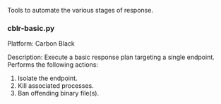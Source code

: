 Tools to automate the various stages of response.

### cblr-basic.py
Platform: Carbon Black

Description: Execute a basic response plan targeting a single endpoint.
Performs the following actions:

1. Isolate the endpoint. 
2. Kill associated processes.
3. Ban offending binary file(s).

